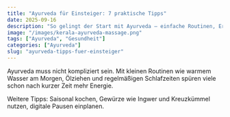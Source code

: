 ```yaml
---
title: "Ayurveda für Einsteiger: 7 praktische Tipps"
date: 2025-09-16
description: "So gelingt der Start mit Ayurveda – einfache Routinen, Ernährung und Selbstfürsorge."
image: "/images/kerala-ayurveda-massage.png"
tags: ["Ayurveda", "Gesundheit"]
categories: ["Ayurveda"]
slug: "ayurveda-tipps-fuer-einsteiger"
---
```


Ayurveda muss nicht kompliziert sein. Mit kleinen Routinen wie warmem Wasser am Morgen, Ölziehen und regelmäßigen Schlafzeiten spüren viele schon nach kurzer Zeit mehr Energie.

Weitere Tipps: Saisonal kochen, Gewürze wie Ingwer und Kreuzkümmel nutzen, digitale Pausen einplanen.

